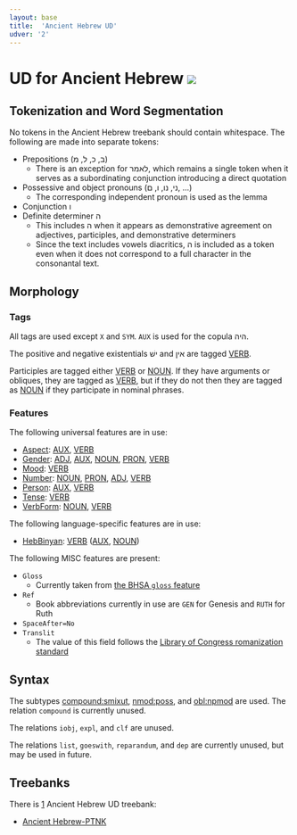 ```yaml
---
layout: base
title:  'Ancient Hebrew UD'
udver: '2'
---
```


# UD for Ancient Hebrew <span class="flagspan"><img class="flag" src="../../flags/svg/IL.svg" /></span>

## Tokenization and Word Segmentation

No tokens in the Ancient Hebrew treebank should contain whitespace. The following are made into separate tokens:

* Prepositions (ב, כ, ל, מ)
  * There is an exception for לאמר, which remains a single token when it serves as a subordinating conjunction introducing a direct quotation
* Possessive and object pronouns (ני, נו, ו, ם, ...)
  * The corresponding independent pronoun is used as the lemma
* Conjunction ו
* Definite determiner ה
  * This includes ה when it appears as demonstrative agreement on adjectives, participles, and demonstrative determiners
  * Since the text includes vowels diacritics, ה is included as a token even when it does not correspond to a full character in the consonantal text.

## Morphology

### Tags

All tags are used except `X` and `SYM`. `AUX` is used for the copula היה.

The positive and negative existentials ישׁ and אין are tagged [VERB]().

Participles are tagged either [VERB]() or [NOUN](). If they have arguments or obliques, they are tagged as [VERB](), but if they do not then they are tagged as [NOUN]() if they participate in nominal phrases.

### Features

The following universal features are in use:

* [Aspect](hbo-feat/Aspect): [AUX](hbo-pos/AUX), [VERB](hbo-pos/VERB)
* [Gender](hbo-feat/Gender): [ADJ](hbo-pos/ADJ), [AUX](hbo-pos/AUX), [NOUN](hbo-pos/NOUN), [PRON](hbo-pos/PRON), [VERB](hbo-pos/VERB)
* [Mood](hbo-feat/Mood): [VERB](hbo-pos/VERB)
* [Number](hbo-feat/Number): [NOUN](hbo-pos/NOUN), [PRON](hbo-pos/PRON), [ADJ](hbo-pos/ADJ), [VERB](hbo-pos/VERB)
* [Person](hbo-feat/Person): [AUX](hbo-pos/AUX), [VERB](hbo-pos/VERB)
* [Tense](hbo-feat/Tense): [VERB](hbo-pos/VERB)
* [VerbForm](hbo-feat/VerbForm): [NOUN](hbo-pos/NOUN), [VERB](hbo-pos/VERB)

The following language-specific features are in use:

* [HebBinyan](hbo-feat/HebBinyan): [VERB](hbo-pos/VERB) ([AUX](hbo-pos/AUX), [NOUN](hbo-pos/NOUN))

The following MISC features are present:

* `Gloss`
  * Currently taken from [the BHSA `gloss` feature](https://etcbc.github.io/bhsa/features/gloss/)
* `Ref`
  * Book abbreviations currently in use are `GEN` for Genesis and `RUTH` for Ruth
* `SpaceAfter=No`
* `Translit`
  * The value of this field follows the [Library of Congress romanization standard](https://www.loc.gov/catdir/cpso/romanization/hebrew.pdf)

## Syntax

The subtypes [compound:smixut](hbo-dep/compound-smixut), [nmod:poss](hbo-dep/nmod-poss), and [obl:npmod](hbo-dep/obl-npmod) are used. The relation `compound` is currently unused.

The relations `iobj`, `expl`, and `clf` are unused.

The relations `list`, `goeswith`, `reparandum`, and `dep` are currently unused, but may be used in future.

## Treebanks

There is [1](../treebanks/hbo-comparison.html) Ancient Hebrew UD treebank:

  * [Ancient Hebrew-PTNK](../treebanks/hbo_ptnk/index.html)
